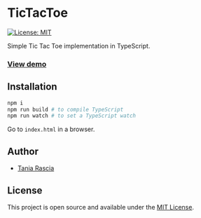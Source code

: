 # TicTacToe

[![License: MIT](https://img.shields.io/badge/License-MIT-blue.svg)](https://opensource.org/licenses/MIT)

Simple Tic Tac Toe implementation in TypeScript.

### [View demo](src/validation.ts)

## Installation

```bash
npm i
npm run build # to compile TypeScript
npm run watch # to set a TypeScript watch
```

Go to `index.html` in a browser.

## Author

- [Tania Rascia](https://www.taniarascia.com)

## License

This project is open source and available under the [MIT License](LICENSE).
